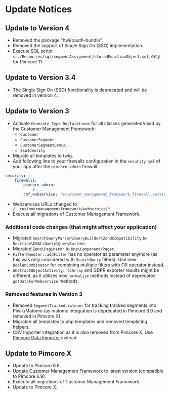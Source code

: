# Update Notices

## Update to Version 4
- Removed the package "hwi/oauth-bundle".
- Removed the support of  Single Sign On (SSO) implementation.
- Execute SQL script `src/Resources/sql/segmentAssignment/storedFunctionObject.sql`, only for Pimcore 11.

## Update to Version 3.4
- The Single Sign On (SSO) functionality is deprecated and will be removed in version 4.

## Update to Version 3
- Activate `Generate Type Declarations` for all classes generated/used by the Customer Management Framework:
  - `Customer`
  - `CustomerSegment`
  - `CustomerSegmentGroup`
  - `SsoIdentity`
- Migrate all templates to twig.
- Add following line to your firewalls configuration in the `security.yml` of your app after the `pimcore_admin` firewall.
```yml 
security:
    firewalls:
        pimcore_admin: 
            # ...
        cmf_webservice: '%customer_management_framework.firewall_settings%'
``` 
- Webservices URLs changed to ` /__customermanagementframework/webservice/*`
- Execute all migrations of Customer Management Framework.

### Additional code changes (that might affect your application)
- Migrated `SearchQueryParser\QueryBuilder\ZendCompatibility` to `Doctrine\DBAL\Query\QueryBuilder`.
- Migrated `Zend\Paginator` to `Knp\Component\Pager`.  
- `FilterHandler::addFilter` has no operator as parameter anymore (as this was only considered with `SearchQuery` filters). 
  Use new `BoolanCombinator` for combining multiple filters with OR operator instead. 
- `AbstractObjectActivity::toArray` and GDPR exporter results might be different, as it utilizes new `normalize` methods 
  instead of deprecated `getDataForWebservice` methods.

### Removed features in Version 3   
- Removed `SegmentTrackedListener` for tracking tracked segments into Piwik/Matomo
  (as matomo integration is deprecated in Pimcore 6.9 and removed in Pimcore X).
- Migrated all templates to php templates and removed templating helpers.
- CSV Importer integration as it is also removed from Pimcore X. Use 
  [Pimcore Data Importer](https://github.com/pimcore/data-importer) instead.


## Update to Pimcore X
- Update to Pimcore 6.9.
- Update Customer Management Framework to latest version (compatible to Pimcore 6.9).
- Execute all migrations of Customer Management Framework.
- Update to Pimcore X.

